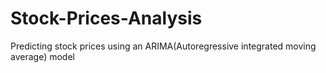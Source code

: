# Stock-Prices-Analysis
Predicting stock prices using an ARIMA(Autoregressive integrated moving average) model
